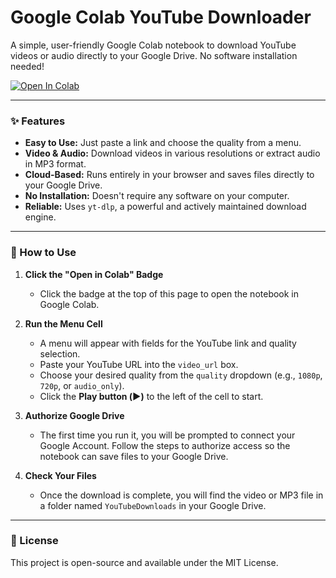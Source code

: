 # Google Colab YouTube Downloader

A simple, user-friendly Google Colab notebook to download YouTube videos or audio directly to your Google Drive. No software installation needed!

[![Open In Colab](https://colab.research.google.com/assets/colab-badge.svg)](https://colab.research.google.com/github/Feterlike/colab-youtube-downloader/blob/main/YouTube_Downloader.ipynb)

---

### ✨ Features

- **Easy to Use:** Just paste a link and choose the quality from a menu.
- **Video & Audio:** Download videos in various resolutions or extract audio in MP3 format.
- **Cloud-Based:** Runs entirely in your browser and saves files directly to your Google Drive.
- **No Installation:** Doesn't require any software on your computer.
- **Reliable:** Uses `yt-dlp`, a powerful and actively maintained download engine.

---

### 🚀 How to Use

1.  **Click the "Open in Colab" Badge**
    *   Click the badge at the top of this page to open the notebook in Google Colab.

2.  **Run the Menu Cell**
    *   A menu will appear with fields for the YouTube link and quality selection.
    *   Paste your YouTube URL into the `video_url` box.
    *   Choose your desired quality from the `quality` dropdown (e.g., `1080p`, `720p`, or `audio_only`).
    *   Click the **Play button (▶️)** to the left of the cell to start.

3.  **Authorize Google Drive**
    *   The first time you run it, you will be prompted to connect your Google Account. Follow the steps to authorize access so the notebook can save files to your Google Drive.

4.  **Check Your Files**
    *   Once the download is complete, you will find the video or MP3 file in a folder named `YouTubeDownloads` in your Google Drive.

---

### 📝 License

This project is open-source and available under the MIT License.
